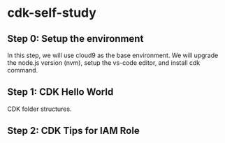 # cdk-self-study

## Step 0: Setup the environment

In this step, we will use cloud9 as the base environment. We will upgrade the node.js version (nvm), setup the vs-code editor, and install cdk command.

## Step 1: CDK Hello World

CDK folder structures.

## Step 2: CDK Tips for IAM Role